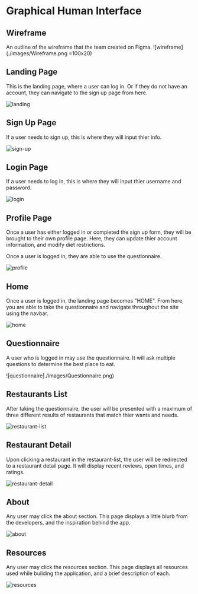 # Graphical Human Interface

## Wireframe

An outline of the wireframe that the team created on Figma.
![wireframe](./images/Wireframe.png =100x20)

## Landing Page

This is the landing page, where a user can log in. Or if they do not have an account, they can navigate to the sign up page from here.

![landing](./images/LandingPage.png)

## Sign Up Page

If a user needs to sign up, this is where they will input thier info.

![sign-up](./images/SignUp.png)

## Login Page

If a user needs to log in, this is where they will input thier username and password.

![login](./images/Login.png)

## Profile Page

Once a user has either logged in or completed the sign up form, they will be brought to their own profile page. Here, they can update thier account information, and modify diet restrictions.

Once a user is logged in, they are able to use the questionnaire.

![profile](./images/Profile.png)

## Home

Once a user is logged in, the landing page becomes "HOME". From here, you are able to take the questionnaire and navigate throughout the site using the navbar.

![home](./images/Home.png)

## Questionnaire

A user who is logged in may use the questionnaire. It will ask multiple questions to determine the best place to eat.

![questionnaire]./images/Questionnaire.png)

## Restaurants List

After taking the questionnaire, the user will be presented with a maximum of three different results of restaurants that match thier wants and needs.

![restaurant-list](./images/RestaurantList.png)

## Restaurant Detail

Upon clicking a restaurant in the restaurant-list, the user will be redirected to a restaurant detail page. It will display recent reviews, open times, and ratings.

![restaurant-detail](./images/RestaurantDetail.png)

## About

Any user may click the about section. This page displays a little blurb from the developers, and the inspiration behind the app.

![about](./images/About.png)

## Resources

Any user may click the resources section. This page displays all resources used while building the application, and a brief description of each.

![resources](./images/Resources.png)
